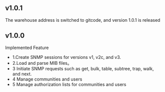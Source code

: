 ## v1.0.1
The warehouse address is switched to gitcode, and version 1.0.1 is released

## v1.0.0

Implemented Feature
- 1.Create SNMP sessions for versions v1, v2c, and v3.
- 2.Load and parse MIB files。
- 3 Initiate SNMP requests such as get, bulk, table, subtree, trap, walk, and next.
- 4 Manage communities and users
- 5 Manage authorization lists for communities and users